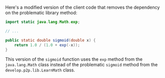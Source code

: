 Here's a modified version of the client code that removes the dependency on the problematic library method:

```java
import static java.lang.Math.exp;

// ...

public static double sigmoid(double x) {
    return 1.0 / (1.0 + exp(-x));
}
```

This version of the `sigmoid` function uses the `exp` method from the `java.lang.Math` class instead of the problematic `sigmoid` method from the `develop.p2p.lib.LearnMath` class.